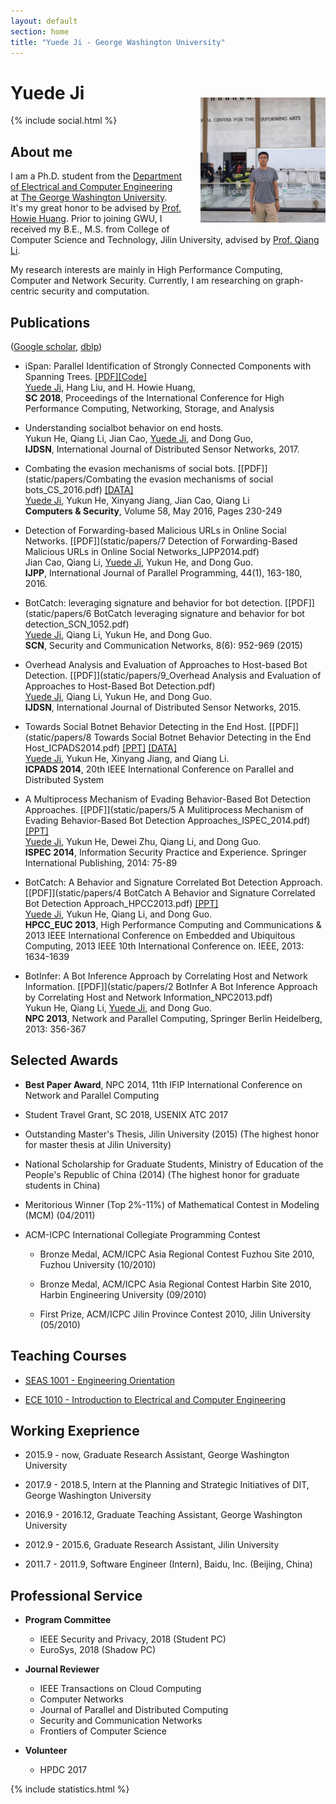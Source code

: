 ```yaml
---
layout: default
section: home
title: "Yuede Ji - George Washington University"
---
```

<img src="static/info/profile.jpg" class="img-thumbnail" width="200px" style="float:right; margin-left:30px; margin-top:50px; margin-bottom:10px;">

# Yuede Ji
{% include social.html %}


## About me
I am a Ph.D. student from the [Department of Electrical and Computer Engineering](https://www.ece.gwu.edu) at [The George Washington University](https://www.gwu.edu). It's my great honor to be advised by [Prof. Howie Huang](https://www.seas.gwu.edu/howie-huang). Prior to joining GWU, I received my B.E., M.S. from College of Computer Science and Technology, Jilin University, advised by [Prof. Qiang Li](http://ccst.jlu.edu.cn/info/1026/6668.htm).

My research interests are mainly in High Performance Computing, Computer and Network Security. Currently, I am researching on graph-centric security and computation.

## Publications 
([Google scholar](https://scholar.google.com/citations?user=1-GjVYgAAAAJ&hl=en&oi=ao), [dblp](http://dblp.uni-trier.de/pers/hd/j/Ji:Yuede))

* iSpan: Parallel Identification of Strongly Connected Components with Spanning Trees. [[PDF]](static/papers/iSpan_SC18.pdf)[[Code]](https://github.com/iHeartGraph/iSpan)<br/><u>Yuede Ji</u>, Hang Liu, and H. Howie Huang,<br/><strong>SC 2018</strong>, Proceedings of the International Conference for High Performance Computing, Networking, Storage, and Analysis<br/>

* Understanding socialbot behavior on end hosts.<br/>
Yukun He, Qiang Li, Jian Cao, <u>Yuede Ji</u>, and Dong Guo,<br/>
<strong>IJDSN</strong>, International Journal of Distributed Sensor Networks, 2017.<br/>

* Combating the evasion mechanisms of social bots. [[PDF]](static/papers/Combating the evasion mechanisms of social bots_CS_2016.pdf) [[DATA]](https://yuede.github.io/open_source.html)<br/><u>Yuede Ji</u>, Yukun He, Xinyang Jiang, Jian Cao, Qiang Li<br/> <strong>Computers & Security</strong>, Volume 58, May 2016, Pages 230-249<br/>

* Detection of Forwarding-based Malicious URLs in Online Social Networks. [[PDF]](static/papers/7 Detection of Forwarding-Based Malicious URLs in Online Social Networks_IJPP2014.pdf)<br/>Jian Cao, Qiang Li, <u>Yuede Ji</u>, Yukun He, and Dong Guo.<br/><strong>IJPP</strong>, International Journal of Parallel Programming, 44(1), 163-180, 2016.

* BotCatch: leveraging signature and behavior for bot detection. [[PDF]](static/papers/6 BotCatch leveraging signature and behavior for bot detection_SCN_1052.pdf)<br/><u>Yuede Ji</u>, Qiang Li, Yukun He, and Dong Guo.<br/><strong>SCN</strong>, Security and Communication Networks, 8(6): 952-969 (2015) 

* Overhead Analysis and Evaluation of Approaches to Host-based Bot Detection. [[PDF]](static/papers/9_Overhead Analysis and Evaluation of Approaches to Host-Based Bot Detection.pdf)<br/><u>Yuede Ji</u>, Qiang Li, Yukun He, and Dong Guo.<br/><strong>IJDSN</strong>, International Journal of Distributed Sensor Networks, 2015. 

* Towards Social Botnet Behavior Detecting in the End Host. [[PDF]](static/papers/8 Towards Social Botnet Behavior Detecting in the End Host_ICPADS2014.pdf) [[PPT]](static/papers/8_Social_Botnet_ICPADS_2014_slides.pdf) [[DATA]](https://yuede.github.io/open_source.html)<br/><u>Yuede Ji</u>, Yukun He, Xinyang Jiang, and Qiang Li.<br/><strong>ICPADS 2014</strong>, 20th IEEE International Conference on Parallel and Distributed System 

* A Multiprocess Mechanism of Evading Behavior-Based Bot Detection Approaches. [[PDF]](static/papers/5 A Mulitiprocess Mechanism of Evading Behavior-Based Bot Detection Approaches_ISPEC_2014.pdf) [[PPT]](static/papers/5_multiproces_ispec14.pptx) <br/><u>Yuede Ji</u>, Yukun He, Dewei Zhu, Qiang Li, and Dong Guo.<br/><strong>ISPEC 2014</strong>, Information Security Practice and Experience. Springer International Publishing, 2014: 75-89  

* BotCatch: A Behavior and Signature Correlated Bot Detection Approach. [[PDF]](static/papers/4 BotCatch A Behavior and Signature Correlated Bot Detection Approach_HPCC2013.pdf) [[PPT]](static/papers/4_botcatch_report-final.pptx)<br/><u>Yuede Ji</u>, Yukun He, Qiang Li, and Dong Guo.<br/><strong>HPCC_EUC 2013</strong>, High Performance Computing and Communications & 2013 IEEE International Conference on Embedded and Ubiquitous Computing, 2013 IEEE 10th International Conference on. IEEE, 2013: 1634-1639

* BotInfer: A Bot Inference Approach by Correlating Host and Network Information.  [[PDF]](static/papers/2 BotInfer A Bot Inference Approach by Correlating Host and Network Information_NPC2013.pdf)<br/>Yukun He, Qiang Li, <u>Yuede Ji</u>, and Dong Guo.<br/><strong>NPC 2013</strong>, Network and Parallel Computing, Springer Berlin Heidelberg, 2013: 356-367  

## Selected Awards
* **Best Paper Award**, NPC 2014, 11th IFIP International Conference on Network and Parallel Computing 

* Student Travel Grant, SC 2018, USENIX ATC 2017

* Outstanding Master's Thesis, Jilin University (2015) (The highest honor for master thesis at Jilin University)

* National Scholarship for Graduate Students, Ministry of Education of the People's Republic of China (2014) (The highest honor for graduate students in China)

* Meritorious Winner (Top 2%-11%) of Mathematical Contest in Modeling (MCM) (04/2011)

* ACM-ICPC International Collegiate Programming Contest
    * Bronze Medal, ACM/ICPC Asia Regional Contest Fuzhou Site 2010, Fuzhou University (10/2010)

    * Bronze Medal, ACM/ICPC Asia Regional Contest Harbin Site 2010, Harbin Engineering University (09/2010)
    
    * First Prize, ACM/ICPC Jilin Province Contest 2010, Jilin University (05/2010)

## Teaching Courses
* [SEAS 1001 - Engineering Orientation](https://www.seas.gwu.edu/~seas001/fall16/)

* [ECE 1010 - Introduction to Electrical and Computer Engineering](https://www.seas.gwu.edu/~ece001/)

## Working Exeprience

* 2015.9 - now, Graduate Research Assistant, George Washington University

* 2017.9 - 2018.5, Intern at the Planning and Strategic Initiatives of DIT, George Washington University

* 2016.9 - 2016.12, Graduate Teaching Assistant, George Washington University

* 2012.9 - 2015.6, Graduate Research Assistant, Jilin University

* 2011.7 - 2011.9, Software Engineer (Intern), Baidu, Inc. (Beijing, China)

## Professional Service

* **Program Committee**
    * IEEE Security and Privacy, 2018 (Student PC)
    * EuroSys, 2018 (Shadow PC)

* **Journal Reviewer** 
    * IEEE Transactions on Cloud Computing
    * Computer Networks
    * Journal of Parallel and Distributed Computing
    * Security and Communication Networks
    * Frontiers of Computer Science
* **Volunteer**
    * HPDC 2017

{% include statistics.html %}

